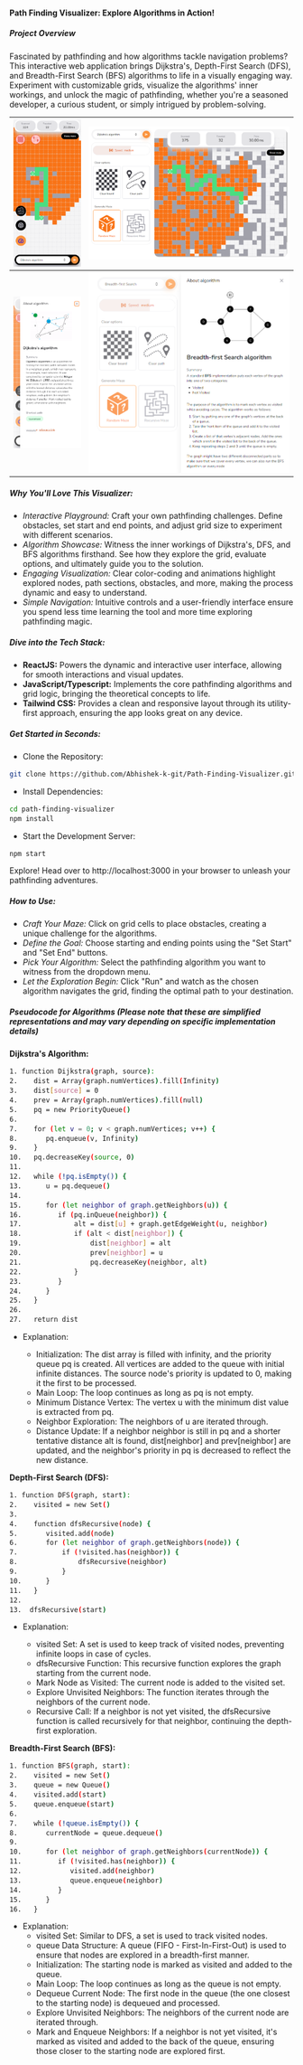 #### Path Finding Visualizer: Explore Algorithms in Action!

##### Project Overview

Fascinated by pathfinding and how algorithms tackle navigation problems? This interactive web application brings Dijkstra's, Depth-First Search (DFS), and Breadth-First Search (BFS) algorithms to life in a visually engaging way. Experiment with customizable grids, visualize the algorithms' inner workings, and unlock the magic of pathfinding, whether you're a seasoned developer, a curious student, or simply intrigued by problem-solving.

| ![poster](./public/assets/poster1.png) | ![poster](./public/assets/poster2.png) |
| -------------------------------------- | -------------------------------------- |
| ![poster](./public/assets/poster3.png) | ![poster](./public/assets/poster4.png) |

##### Why You'll Love This Visualizer:

- _Interactive Playground:_ Craft your own pathfinding challenges. Define obstacles, set start and end points, and adjust grid size to experiment with different scenarios.
- _Algorithm Showcase:_ Witness the inner workings of Dijkstra's, DFS, and BFS algorithms firsthand. See how they explore the grid, evaluate options, and ultimately guide you to the solution.
- _Engaging Visualization:_ Clear color-coding and animations highlight explored nodes, path sections, obstacles, and more, making the process dynamic and easy to understand.
- _Simple Navigation:_ Intuitive controls and a user-friendly interface ensure you spend less time learning the tool and more time exploring pathfinding magic.

##### Dive into the Tech Stack:

- **ReactJS:** Powers the dynamic and interactive user interface, allowing for smooth interactions and visual updates.
- **JavaScript/Typescript:** Implements the core pathfinding algorithms and grid logic, bringing the theoretical concepts to life.
- **Tailwind CSS:** Provides a clean and responsive layout through its utility-first approach, ensuring the app looks great on any device.

##### Get Started in Seconds:

- Clone the Repository:

```Bash
git clone https://github.com/Abhishek-k-git/Path-Finding-Visualizer.git
```

- Install Dependencies:

```Bash
cd path-finding-visualizer
npm install
```

- Start the Development Server:

```Bash
npm start
```

Explore! Head over to http://localhost:3000 in your browser to unleash your pathfinding adventures.

##### How to Use:

- _Craft Your Maze:_ Click on grid cells to place obstacles, creating a unique challenge for the algorithms.
- _Define the Goal:_ Choose starting and ending points using the "Set Start" and "Set End" buttons.
- _Pick Your Algorithm:_ Select the pathfinding algorithm you want to witness from the dropdown menu.
- _Let the Exploration Begin:_ Click "Run" and watch as the chosen algorithm navigates the grid, finding the optimal path to your destination.

##### Pseudocode for Algorithms (Please note that these are simplified representations and may vary depending on specific implementation details)

**Dijkstra's Algorithm:**

```bash
1. function Dijkstra(graph, source):
2.    dist = Array(graph.numVertices).fill(Infinity)
3.    dist[source] = 0
4.    prev = Array(graph.numVertices).fill(null)
5.    pq = new PriorityQueue()
6.
7.    for (let v = 0; v < graph.numVertices; v++) {
8.       pq.enqueue(v, Infinity)
9.    }
10.   pq.decreaseKey(source, 0)
11.
12.   while (!pq.isEmpty()) {
13.      u = pq.dequeue()
14.
15.      for (let neighbor of graph.getNeighbors(u)) {
16.         if (pq.inQueue(neighbor)) {
17.             alt = dist[u] + graph.getEdgeWeight(u, neighbor)
18.             if (alt < dist[neighbor]) {
19.                 dist[neighbor] = alt
20.                 prev[neighbor] = u
21.                 pq.decreaseKey(neighbor, alt)
22.             }
23.         }
24.      }
25.   }
26.
27.   return dist
```

- Explanation:

  - Initialization: The dist array is filled with infinity, and the priority queue pq is created. All vertices are added to the queue with initial infinite distances. The source node's priority is updated to 0, making it the first to be processed.
  - Main Loop: The loop continues as long as pq is not empty.
  - Minimum Distance Vertex: The vertex u with the minimum dist value is extracted from pq.
  - Neighbor Exploration: The neighbors of u are iterated through.
  - Distance Update: If a neighbor neighbor is still in pq and a shorter tentative distance alt is found, dist[neighbor] and prev[neighbor] are updated, and the neighbor's priority in pq is decreased to reflect the new distance.

**Depth-First Search (DFS):**

```bash
1. function DFS(graph, start):
2.    visited = new Set()
3.
4.    function dfsRecursive(node) {
5.       visited.add(node)
6.       for (let neighbor of graph.getNeighbors(node)) {
7.           if (!visited.has(neighbor)) {
8.               dfsRecursive(neighbor)
9.           }
10.      }
11.   }
12.
13.  dfsRecursive(start)
```

- Explanation:

  - visited Set: A set is used to keep track of visited nodes, preventing infinite loops in case of cycles.
  - dfsRecursive Function: This recursive function explores the graph starting from the current node.
  - Mark Node as Visited: The current node is added to the visited set.
  - Explore Unvisited Neighbors: The function iterates through the neighbors of the current node.
  - Recursive Call: If a neighbor is not yet visited, the dfsRecursive function is called recursively for that neighbor, continuing the depth-first exploration.

**Breadth-First Search (BFS):**

```bash
1. function BFS(graph, start):
2.    visited = new Set()
3.    queue = new Queue()
4.    visited.add(start)
5.    queue.enqueue(start)
6.
7.    while (!queue.isEmpty()) {
8.       currentNode = queue.dequeue()
9.
10.      for (let neighbor of graph.getNeighbors(currentNode)) {
11.         if (!visited.has(neighbor)) {
12.            visited.add(neighbor)
13.            queue.enqueue(neighbor)
14.         }
15.      }
16.   }
```

- Explanation:
  - visited Set: Similar to DFS, a set is used to track visited nodes.
  - queue Data Structure: A queue (FIFO - First-In-First-Out) is used to ensure that nodes are explored in a breadth-first manner.
  - Initialization: The starting node is marked as visited and added to the queue.
  - Main Loop: The loop continues as long as the queue is not empty.
  - Dequeue Current Node: The first node in the queue (the one closest to the starting node) is dequeued and processed.
  - Explore Unvisited Neighbors: The neighbors of the current node are iterated through.
  - Mark and Enqueue Neighbors: If a neighbor is not yet visited, it's marked as visited and added to the back of the queue, ensuring those closer to the starting node are explored first.
